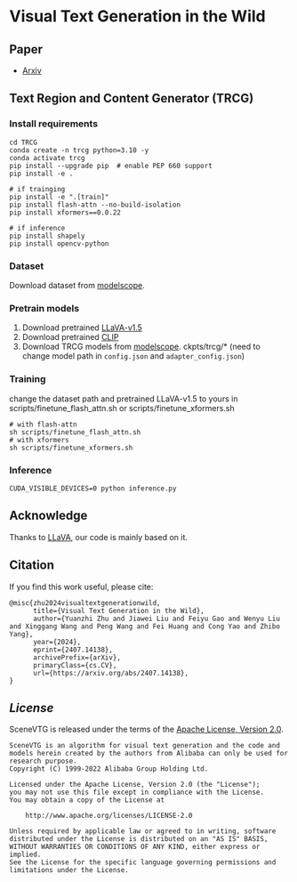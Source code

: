 # Visual Text Generation in the Wild

## Paper
* [Arxiv](https://arxiv.org/abs/2407.14138)

## Text Region and Content Generator (TRCG)

### Install requirements
```
cd TRCG
conda create -n trcg python=3.10 -y
conda activate trcg
pip install --upgrade pip  # enable PEP 660 support
pip install -e .

# if trainging
pip install -e ".[train]"
pip install flash-attn --no-build-isolation
pip install xformers==0.0.22

# if inference
pip install shapely
pip install opencv-python
```

### Dataset
Download dataset from [modelscope](https://www.modelscope.cn/datasets/Kpillow/SceneVTG-Erase).

### Pretrain models
1. Download pretrained [LLaVA-v1.5](https://huggingface.co/liuhaotian/llava-v1.5-7b)
2. Download pretrained [CLIP](https://huggingface.co/openai/clip-vit-large-patch14-336)
3. Download TRCG models from [modelscope](https://www.modelscope.cn/models/Kpillow/SceneVTG).
ckpts/trcg/* (need to change model path in ```config.json``` and ```adapter_config.json```)

### Training
change the dataset path and pretrained LLaVA-v1.5 to yours in scripts/finetune_flash_attn.sh or scripts/finetune_xformers.sh
```
# with flash-attn
sh scripts/finetune_flash_attn.sh
# with xformers
sh scripts/finetune_xformers.sh
```

### Inference
```Shell
CUDA_VISIBLE_DEVICES=0 python inference.py
```

## Acknowledge
Thanks to [LLaVA](https://github.com/haotian-liu/LLaVA), our code is mainly based on it.

## Citation
If you find this work useful, please cite:

```
@misc{zhu2024visualtextgenerationwild,
      title={Visual Text Generation in the Wild}, 
      author={Yuanzhi Zhu and Jiawei Liu and Feiyu Gao and Wenyu Liu and Xinggang Wang and Peng Wang and Fei Huang and Cong Yao and Zhibo Yang},
      year={2024},
      eprint={2407.14138},
      archivePrefix={arXiv},
      primaryClass={cs.CV},
      url={https://arxiv.org/abs/2407.14138}, 
}
```

## *License*

SceneVTG is released under the terms of the [Apache License, Version 2.0](LICENSE).

```
SceneVTG is an algorithm for visual text generation and the code and models herein created by the authors from Alibaba can only be used for research purpose.
Copyright (C) 1999-2022 Alibaba Group Holding Ltd. 

Licensed under the Apache License, Version 2.0 (the "License");
you may not use this file except in compliance with the License.
You may obtain a copy of the License at

    http://www.apache.org/licenses/LICENSE-2.0

Unless required by applicable law or agreed to in writing, software
distributed under the License is distributed on an "AS IS" BASIS,
WITHOUT WARRANTIES OR CONDITIONS OF ANY KIND, either express or implied.
See the License for the specific language governing permissions and
limitations under the License.
```
